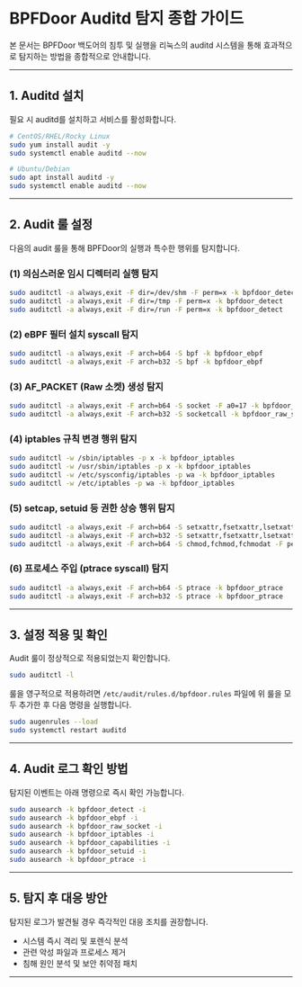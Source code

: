 # BPFDoor Auditd 탐지 종합 가이드

본 문서는 BPFDoor 백도어의 침투 및 실행을 리눅스의 auditd 시스템을 통해 효과적으로 탐지하는 방법을 종합적으로 안내합니다.

---

## 1. Auditd 설치

필요 시 auditd를 설치하고 서비스를 활성화합니다.

```bash
# CentOS/RHEL/Rocky Linux
sudo yum install audit -y
sudo systemctl enable auditd --now

# Ubuntu/Debian
sudo apt install auditd -y
sudo systemctl enable auditd --now
```

---

## 2. Audit 룰 설정

다음의 audit 룰을 통해 BPFDoor의 실행과 특수한 행위를 탐지합니다.

### (1) 의심스러운 임시 디렉터리 실행 탐지

```bash
sudo auditctl -a always,exit -F dir=/dev/shm -F perm=x -k bpfdoor_detect
sudo auditctl -a always,exit -F dir=/tmp -F perm=x -k bpfdoor_detect
sudo auditctl -a always,exit -F dir=/run -F perm=x -k bpfdoor_detect
```

### (2) eBPF 필터 설치 syscall 탐지

```bash
sudo auditctl -a always,exit -F arch=b64 -S bpf -k bpfdoor_ebpf
sudo auditctl -a always,exit -F arch=b32 -S bpf -k bpfdoor_ebpf
```

### (3) AF\_PACKET (Raw 소켓) 생성 탐지

```bash
sudo auditctl -a always,exit -F arch=b64 -S socket -F a0=17 -k bpfdoor_raw_socket
sudo auditctl -a always,exit -F arch=b32 -S socketcall -k bpfdoor_raw_socket
```

### (4) iptables 규칙 변경 행위 탐지

```bash
sudo auditctl -w /sbin/iptables -p x -k bpfdoor_iptables
sudo auditctl -w /usr/sbin/iptables -p x -k bpfdoor_iptables
sudo auditctl -w /etc/sysconfig/iptables -p wa -k bpfdoor_iptables
sudo auditctl -w /etc/iptables -p wa -k bpfdoor_iptables
```

### (5) setcap, setuid 등 권한 상승 행위 탐지

```bash
sudo auditctl -a always,exit -F arch=b64 -S setxattr,fsetxattr,lsetxattr -k bpfdoor_capabilities
sudo auditctl -a always,exit -F arch=b32 -S setxattr,fsetxattr,lsetxattr -k bpfdoor_capabilities
sudo auditctl -a always,exit -F arch=b64 -S chmod,fchmod,fchmodat -F perm=6000 -k bpfdoor_setuid
```

### (6) 프로세스 주입 (ptrace syscall) 탐지

```bash
sudo auditctl -a always,exit -F arch=b64 -S ptrace -k bpfdoor_ptrace
sudo auditctl -a always,exit -F arch=b32 -S ptrace -k bpfdoor_ptrace
```

---

## 3. 설정 적용 및 확인

Audit 룰이 정상적으로 적용되었는지 확인합니다.

```bash
sudo auditctl -l
```

룰을 영구적으로 적용하려면 `/etc/audit/rules.d/bpfdoor.rules` 파일에 위 룰을 모두 추가한 후 다음 명령을 실행합니다.

```bash
sudo augenrules --load
sudo systemctl restart auditd
```

---

## 4. Audit 로그 확인 방법

탐지된 이벤트는 아래 명령으로 즉시 확인 가능합니다.

```bash
sudo ausearch -k bpfdoor_detect -i
sudo ausearch -k bpfdoor_ebpf -i
sudo ausearch -k bpfdoor_raw_socket -i
sudo ausearch -k bpfdoor_iptables -i
sudo ausearch -k bpfdoor_capabilities -i
sudo ausearch -k bpfdoor_setuid -i
sudo ausearch -k bpfdoor_ptrace -i
```

---

## 5. 탐지 후 대응 방안

탐지된 로그가 발견될 경우 즉각적인 대응 조치를 권장합니다.

* 시스템 즉시 격리 및 포렌식 분석
* 관련 악성 파일과 프로세스 제거
* 침해 원인 분석 및 보안 취약점 패치

---
